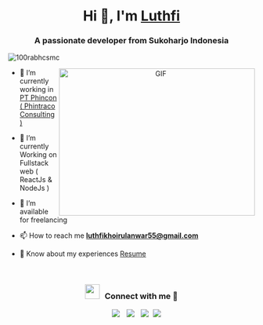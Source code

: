 <h1 align="center">Hi 👋, I'm <a href="https://100rabhcsmc.github.io/Me.io/" target="blank">
Luthfi</a></h1>
<h3 align="center">A passionate developer from Sukoharjo Indonesia</h3>

<p align="left"> <img src="https://komarev.com/ghpvc/?username=luthfikhan&label=Profile%20views&color=0e75b6&style=flat" alt="100rabhcsmc" /> </p>

<a target="_blank" align="center">
  <img align="right" top="500" height="300" width="400" alt="GIF" src="https://media.giphy.com/media/SWoSkN6DxTszqIKEqv/giphy.gif">
</a>

- 🔭 I’m currently working in <a href="https://www.phincon.com/" target="blank">PT Phincon ( Phintraco Consulting )</a>

- 🌱 I’m currently Working on Fullstack web ( ReactJs & NodeJs )

- 🤝 I’m available for freelancing

- 📫 How to reach me **[luthfikhoirulanwar55@gmail.com](mailto:luthfikhoirulanwar55@gmail.com)**

- 📄 Know about my experiences <a href="https://filab.my.id" target="blank">Resume</a>
<br/>
<h3 align="center" > <img src="https://media.giphy.com/media/iY8CRBdQXODJSCERIr/giphy.gif" width="30" height="30" style="margin-right: 10px;">Connect with me 🤝 </h3>

<p align="center">
<div align="center" class="icons-social" style="margin-left: 10px;">
  <a style="margin-left: 10px;" target="_blank" href="https://www.linkedin.com/in/luthfikhan/">
    <img src="https://img.icons8.com/doodle/40/000000/linkedin--v2.png"></a>
  <a style="margin-left: 10px;" target="_blank" href="https://github.com/luthfikhan">
    <img src="https://img.icons8.com/doodle/40/000000/github--v1.png"></a>
  <a style="margin-left: 10px;" target="_blank" href="https://instagram.com/luthfikhann">
    <img src="https://img.icons8.com/doodle/40/000000/instagram-new--v2.png"></a>
    <a style="margin-left: 5px;" target="_blank"
    href="https://filab.my.id">
    <img src="https://img.icons8.com/plasticine/0.5x/resume.png"></a>
</div>
</p>
